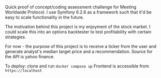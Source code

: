 Quick proof of concept/coding assessment challenge for Meeting Worldwide Protocol.
I use Symfony 6.2.6 as a framework such that it'd be easy to scale functionality in the future.

The motivation behind this project is my enjoyment of the stock market. I could scale this into an options backtester to test profitability with certain strategies.

For now - the purpose of this project is to receive a ticker from the user and generate analyst's median target price and a recommendation. Source for the API is yahoo finance.

To deploy: clone and run `docker compose up`
Frontend is accessible from `https://localhost`
